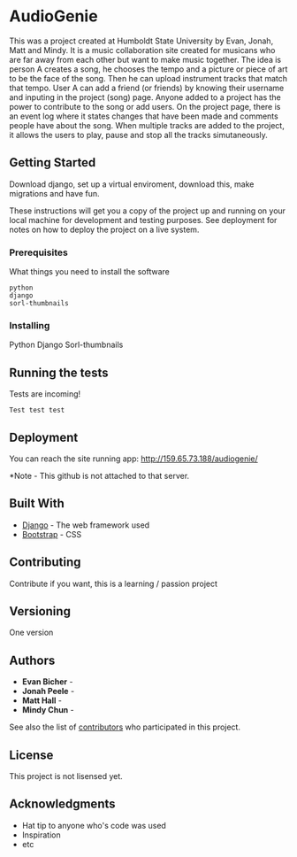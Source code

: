 # AudioGenie

This was a project created at Humboldt State University by Evan, Jonah, Matt and Mindy. It is a music collaboration site created for musicans who are far away from each other but want to make music together. The idea is person A creates a song, he chooses the tempo and a picture or piece of art to be the face of the song. Then he can upload instrument tracks that match that tempo. User A can add a friend (or friends) by knowing their username and inputing in the project (song) page. Anyone added to a project has the power to contribute to the song or add users. On the project page, there is an event log where it states changes that have been made and comments people have about the song. When multiple tracks are added to the project, it allows the users to play, pause and stop all the tracks simutaneously.

## Getting Started

Download django, set up a virtual enviroment, download this, make migrations and have fun. 

These instructions will get you a copy of the project up and running on your local machine for development and testing purposes. See deployment for notes on how to deploy the project on a live system.

### Prerequisites

What things you need to install the software

```
python
django
sorl-thumbnails
```

### Installing

Python
Django
Sorl-thumbnails

## Running the tests

Tests are incoming!

```
Test test test
```

## Deployment

You can reach the site running app:
http://159.65.73.188/audiogenie/

*Note - This github is not attached to that server. 

## Built With

* [Django](http://www.django.com) - The web framework used
* [Bootstrap](https://www.bootstrap.com) - CSS

## Contributing

Contribute if you want, this is a learning / passion project

## Versioning

One version

## Authors

* **Evan Bicher** - 
* **Jonah Peele** - 
* **Matt Hall** -
* **Mindy Chun** -

See also the list of [contributors](https://github.com/your/project/contributors) who participated in this project.

## License

This project is not lisensed yet.

## Acknowledgments

* Hat tip to anyone who's code was used
* Inspiration
* etc
